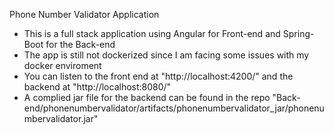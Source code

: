 
Phone Number Validator Application

- This is a full stack application using Angular for Front-end and Spring-Boot for the Back-end 
- The app is still not dockerized since I  am facing some issues with my docker enviroment
- You can listen to the front end at "http://localhost:4200/" and the backend at "http://localhost:8080/"
- A  complied jar file for the backend can be found in the repo "Back-end/phonenumbervalidator/artifacts/phonenumbervalidator_jar/phonenumbervalidator.jar"
